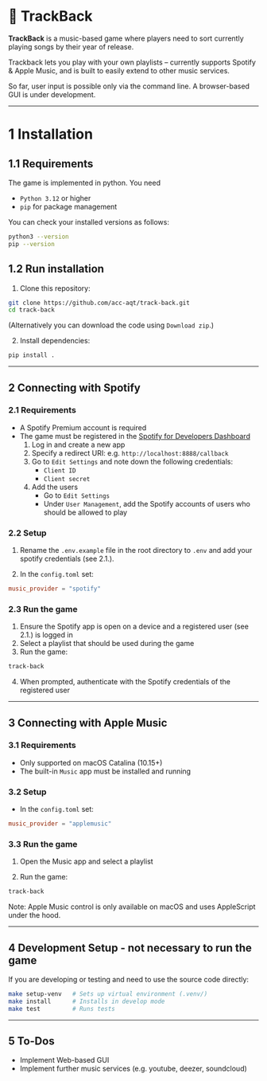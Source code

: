 # 🎵 TrackBack

**TrackBack** is a music-based game where players need to sort currently playing songs by their year of release.

Trackback lets you play with your own playlists – currently supports Spotify & Apple Music, and is built to easily extend to other music services.

So far, user input is possible only via the command line. A browser-based GUI is under development. 

-------

# 1 Installation

## 1.1 Requirements

The game is implemented in python. You need

- `Python 3.12` or higher
- `pip` for package management

You can check your installed versions as follows:

```bash
python3 --version
pip --version
```

## 1.2 Run installation

1. Clone this repository:
```bash
git clone https://github.com/acc-aqt/track-back.git
cd track-back
```
(Alternatively you can download the code using `Download zip`.)

2. Install dependencies:
```bash
pip install .
```

-------

## 2 Connecting with Spotify

### 2.1 Requirements
- A Spotify Premium account is required
- The game must be registered in the [Spotify for Developers Dashboard](https://developer.spotify.com/dashboard/) 
   1. Log in and create a new app
   2. Specify a redirect URI:  e.g. `http://localhost:8888/callback`
   2. Go to `Edit Settings` and note down the following credentials:
      - `Client ID`
      - `Client secret`
   3. Add the users
      - Go to `Edit Settings`
      - Under `User Management`, add the Spotify accounts of users who should be allowed to play

### 2.2 Setup

1.  Rename the `.env.example` file in the root directory to `.env` and add your spotify credentials (see 2.1.).

2.  In the `config.toml` set:

```toml
music_provider = "spotify"
```

### 2.3 Run the game

1. Ensure the Spotify app is open on a device and a registered user (see 2.1.) is logged in
2. Select a playlist that should be used during the game
3. Run the game:
```bash
track-back
```
4. When prompted, authenticate with the Spotify credentials of the registered user

-------

## 3 Connecting with Apple Music

### 3.1 Requirements
- Only supported on macOS Catalina (10.15+)
- The built-in `Music` app must be installed and running

### 3.2 Setup

- In the `config.toml` set:

```toml
music_provider = "applemusic"
```

### 3.3 Run the game

1. Open the Music app and select a playlist

2. Run the game:
```bash
track-back
```

Note: Apple Music control is only available on macOS and uses AppleScript under the hood.

-------

## 4 Development Setup - not necessary to run the game

If you are developing or testing and need to use the source code directly:

```bash
make setup-venv   # Sets up virtual environment (.venv/)
make install      # Installs in develop mode
make test         # Runs tests
```

-------

## 5 To-Dos

- Implement Web-based GUI
- Implement further music services (e.g. youtube, deezer, soundcloud)